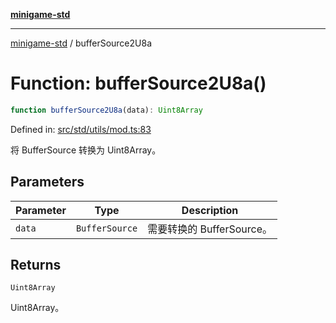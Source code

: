 [**minigame-std**](../README.md)

***

[minigame-std](../README.md) / bufferSource2U8a

# Function: bufferSource2U8a()

```ts
function bufferSource2U8a(data): Uint8Array
```

Defined in: [src/std/utils/mod.ts:83](https://github.com/JiangJie/minigame-std/blob/fdb22241c47c2e98329a4c62befde728957e03ee/src/std/utils/mod.ts#L83)

将 BufferSource 转换为 Uint8Array。

## Parameters

| Parameter | Type | Description |
| ------ | ------ | ------ |
| `data` | `BufferSource` | 需要转换的 BufferSource。 |

## Returns

`Uint8Array`

Uint8Array。
